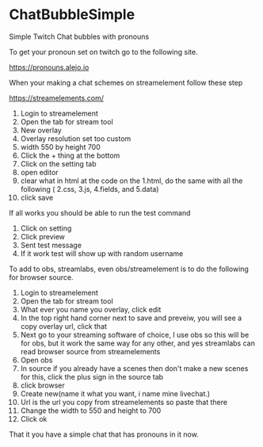 # ChatBubbleSimple
Simple Twitch Chat bubbles with pronouns

To get your pronoun set on twitch go to the following site. 

https://pronouns.alejo.io

When your making a chat schemes on streamelement follow these step

https://streamelements.com/

1. Login to streamelement
2. Open the tab for stream tool
3. New overlay
4. Overlay resolution set too custom
5. width 550 by height 700
6. Click the + thing at the bottom
7. Click on the setting tab
8. open editor
9. clear what in html at the code on the 1.html, do the same with all the following ( 2.css, 3.js, 4.fields, and 5.data)
10. click save

If all works you should be able to run the test command

1. Click on setting
2. Click preview
3. Sent test message
4. If it work test will show up with random username

To add to obs, streamlabs, even obs/streamelement is to do the following for browser source.

1. Login to streamelement
2. Open the tab for stream tool
3. What ever you name you overlay, click edit
4. In the top right hand corner next to save and preveiw, you will see a copy overlay url, click that
5. Next go to your streaming software of choice, I use obs so this will be for obs, but it work the same way for any other, and yes streamlabs can read browser source from streamelements
6. Open obs
7. In source if you already have a scenes then don't make a new scenes for this, click the plus sign in the source tab
8. click browser
9. Create new(name it what you want, i name mine livechat.)
10. Url is the url you copy from streamelements so paste that there
11. Change the width to 550 and height to 700
12. Click ok

That it you have a simple chat that has pronouns in it now.
